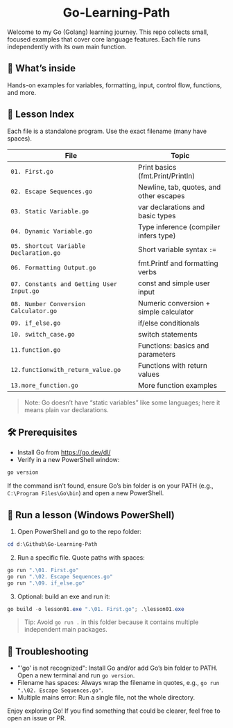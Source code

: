 <h1 align="center">Go-Learning-Path</h1>

Welcome to my Go (Golang) learning journey. This repo collects small, focused examples that cover core language features. Each file runs independently with its own main function.

## 📌 What’s inside

Hands-on examples for variables, formatting, input, control flow, functions, and more.

## 📂 Lesson Index

Each file is a standalone program. Use the exact filename (many have spaces).

| File                                      | Topic                                   |
| ----------------------------------------- | --------------------------------------- |
| `01. First.go`                            | Print basics (fmt.Print/Println)        |
| `02. Escape Sequences.go`                 | Newline, tab, quotes, and other escapes |
| `03. Static Variable.go`                  | var declarations and basic types        |
| `04. Dynamic Variable.go`                 | Type inference (compiler infers type)   |
| `05. Shortcut Variable Declaration.go`    | Short variable syntax `:=`              |
| `06. Formatting Output.go`                | fmt.Printf and formatting verbs         |
| `07. Constants and Getting User Input.go` | const and simple user input             |
| `08. Number Conversion Calculator.go`     | Numeric conversion + simple calculator  |
| `09. if_else.go`                          | if/else conditionals                    |
| `10. switch_case.go`                      | switch statements                       |
| `11.function.go`                          | Functions: basics and parameters        |
| `12.functionwith_return_value.go`         | Functions with return values            |
| `13.more_function.go`                     | More function examples                  |

> Note: Go doesn’t have “static variables” like some languages; here it means plain `var` declarations.

## 🛠 Prerequisites

- Install Go from https://go.dev/dl/
- Verify in a new PowerShell window:

```powershell
go version
```

If the command isn’t found, ensure Go’s bin folder is on your PATH (e.g., `C:\Program Files\Go\bin`) and open a new PowerShell.

## 🚀 Run a lesson (Windows PowerShell)

1. Open PowerShell and go to the repo folder:

```powershell
cd d:\Github\Go-Learning-Path
```

2. Run a specific file. Quote paths with spaces:

```powershell
go run ".\01. First.go"
go run ".\02. Escape Sequences.go"
go run ".\09. if_else.go"
```

3. Optional: build an exe and run it:

```powershell
go build -o lesson01.exe ".\01. First.go"; .\lesson01.exe
```

> Tip: Avoid `go run .` in this folder because it contains multiple independent main packages.

## 🔧 Troubleshooting

- "'go' is not recognized": Install Go and/or add Go’s bin folder to PATH. Open a new terminal and run `go version`.
- Filename has spaces: Always wrap the filename in quotes, e.g., `go run ".\02. Escape Sequences.go"`.
- Multiple mains error: Run a single file, not the whole directory.

Enjoy exploring Go! If you find something that could be clearer, feel free to open an issue or PR.
